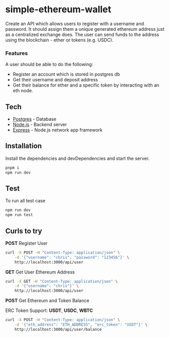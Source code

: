 # simple-ethereum-wallet

Create an API which allows users to register with a username and password.
It should assign them a unique generated ethereum address just as a centralized exchange does.
The user can send funds to the address using the blockchain - ether or tokens (e.g. USDC).

### Features

A user should be able to do the following:

- Register an account which is stored in postgres db
- Get their username and deposit address
- Get their balance for ether and a specific token by interacting with an eth node.

## Tech

- [Postgres](https://www.postgresql.org/) - Database
- [Node.js](https://nodejs.org/en/) - Backend server
- [Express](http://expressjs.com/) - Node.js network app framework

## Installation

Install the dependencies and devDependencies and start the server.

```sh
pnpm i
npm run dev
```

## Test

To run all test case

```sh
npm run dev
npm run test
```

## Curls to try

**POST** Register User

```sh
curl -X POST -H "Content-Type: application/json" \
    -d '{"username": "chris", "password": "123456"}' \
    http://localhost:3000/api/user
```

**GET** Get User Ethereum Address

```sh
curl -X GET -H "Content-Type: application/json" \
    -d '{"username": "chris"}' \
    http://localhost:3000/api/user
```

**POST** Get Ethereum and Token Balance

ERC Token Support: **USDT**, **USDC**, **WBTC**

```sh
curl -X POST -H "Content-Type: application/json" \
    -d '{"eth_address": "ETH_ADDRESS", "erc_token": "USDT"}' \
    http://localhost:3000/api/user/balance
```
